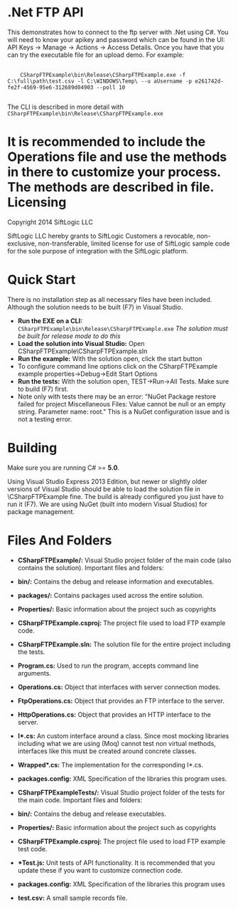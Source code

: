 .Net FTP API
============

This demonstrates how to connect to the ftp server with .Net using C#. You will need to know your apikey and password which can be found in the UI: API Keys -\> Manage -\> Actions -\> Access Details. Once you have that you can try the executable file for an upload demo. For example:
<pre>
  <code>
    CSharpFTPExample\bin\Release\CSharpFTPExample.exe -f C:\full\path\test.csv -l C:\WINDOWS\Temp\ --u aUsername -p e261742d-fe2f-4569-95e6-312689d04903 --poll 10
  </code>
</pre>
The CLI is described in more detail with <code>CSharpFTPExample\bin\Release\CSharpFTPExample.exe</code>

It is recommended to include the Operations file and use the methods in there to customize your process. The methods are described in file.
Licensing
=========

Copyright 2014 SiftLogic LLC

SiftLogic LLC hereby grants to SiftLogic Customers a revocable, non-exclusive, non-transferable, limited license for use of SiftLogic sample code for the sole purpose of integration with the SiftLogic platform.

Quick Start
===========

There is no installation step as all necessary files have been included. Although the solution needs to be built (F7) in Visual Studio.

* **Run the EXE on a CLI:** <code>CSharpFTPExample\bin\Release\CSharpFTPExample.exe</code> *The solution must be built for release mode to do this*
* **Load the solution into Visual Studio:** Open CSharpFTPExample\CSharpFTPExample.sln
* **Run the example:** With the solution open, click the start button
 * To configure command line options click on the CSharpFTPExample example properties->Debug->Edit Start Options
* **Run the tests:** With the solution open, TEST->Run->All Tests. Make sure to build (F7) first.
 * Note only with tests there may be an error: "NuGet Package restore failed for project Miscellaneous Files: Value cannot be null or an empty string. Parameter name: root." This is a NuGet configuration issue and is not a testing error.

Building
========

Make sure you are running C# \>= <b>5.0</b>.

Using Visual Studio Express 2013 Edition, but newer or slightly older versions of Visual Studio should be able to load the solution file in \CSharpFTPExample fine. The build is already configured you just have to run it (F7). We are using NuGet (built into modern Visual Studios) for package management.

Files And Folders
=================

* **CSharpFTPExample/:** Visual Studio project folder of the main code (also contains the solution). Important files and folders:
 * **bin/:** Contains the debug and release information and executables.
 * **packages/:** Contains packages used across the entire solution.
 * **Properties/:** Basic information about the project such as copyrights
 * **CSharpFTPExample.csproj:** The project file used to load FTP example code.
 * **CSharpFTPExample.sln:** The solution file for the entire project including the tests.
 * **Program.cs:** Used to run the program, accepts command line arguments.
 * **Operations.cs:** Object that interfaces with server connection modes.
 * **FtpOperations.cs:** Object that provides an FTP interface to the server.
 * **HttpOperations.cs:** Object that provides an HTTP interface to the server.
 * **I\*.cs:** An custom interface around a class. Since most mocking libraries including what we are using (Moq) cannot test non virtual methods, interfaces like this must be created around concrete classes.
 * **Wrapped\*.cs:** The implementation for the corresponding I\*.cs.
 * **packages.config:** XML Specification of the libraries this program uses.

* **CSharpFTPExampleTests/:** Visual Studio project folder of the tests for the main code. Important files and folders:
 * **bin/:** Contains the debug and release executables.
 * **Properties/:** Basic information about the project such as copyrights
 * **CSharpFTPExample.csproj:** The project file used to load FTP example test code.
 * **\*Test.js:** Unit tests of API functionality. It is recommended that you update these if you want to customize connection code.
 * **packages.config:** XML Specification of the libraries this program uses

* **test.csv:** A small sample records file. 
